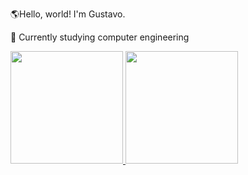 🌎Hello, world! I'm Gustavo.

📖 Currently studying computer engineering


<div>
  <a href= "https://beacons.ai/Gustalex">
  <img height="180em" src="https://github-readme-stats.vercel.app/api?username=Gustalex&show_icons=true&theme=highcontrast"/>
  <img height="180em" src="https://github-readme-stats.vercel.app/api/top-langs/?username=Gustalex&theme=highcontrast"/>
</div>
